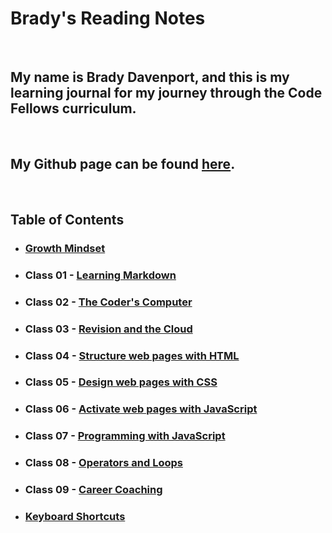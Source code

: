 # Brady's Reading Notes

<br>

## My name is Brady Davenport, and this is my learning journal for my journey through the Code Fellows curriculum.

<br>

## My Github page can be found [here](https://github.com/bradydavenport).

<br>

## Table of Contents

* ### [Growth Mindset](Growth_Mindset.md)

* ### Class 01 - [Learning Markdown](Class_01.md)

* ### Class 02 - [The Coder's Computer](Class_02.md)

* ### Class 03 - [Revision and the Cloud](Class_03.md)

* ### Class 04 - [Structure web pages with HTML](Class_04.md)

* ### Class 05 - [Design web pages with CSS](Class_05.md)

* ### Class 06 - [Activate web pages with JavaScript](Class_06.md)

* ### Class 07 - [Programming with JavaScript](Class_07.md)

* ### Class 08 - [Operators and Loops](Class_08.md)

* ### Class 09 - [Career Coaching](Class_09.md)

* ### [Keyboard Shortcuts](Keyboard_Shortcuts.md)
